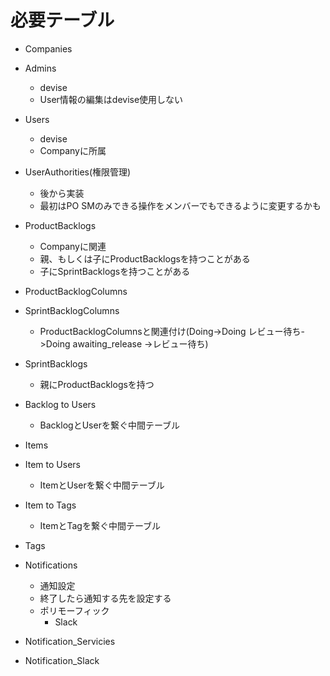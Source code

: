 # 必要テーブル

* Companies

* Admins
    * devise
    * User情報の編集はdevise使用しない
* Users 
    * devise
    * Companyに所属

* UserAuthorities(権限管理)
    * 後から実装
    * 最初はPO SMのみできる操作をメンバーでもできるように変更するかも

* ProductBacklogs
    * Companyに関連
    * 親、もしくは子にProductBacklogsを持つことがある
    * 子にSprintBacklogsを持つことがある

* ProductBacklogColumns

* SprintBacklogColumns
    * ProductBacklogColumnsと関連付け(Doing->Doing レビュー待ち->Doing awaiting_release ->レビュー待ち)

* SprintBacklogs
    * 親にProductBacklogsを持つ

* Backlog to Users
    * BacklogとUserを繋ぐ中間テーブル

* Items

* Item to Users
    * ItemとUserを繋ぐ中間テーブル
* Item to Tags 
    * ItemとTagを繋ぐ中間テーブル

* Tags


* Notifications
    * 通知設定
    * 終了したら通知する先を設定する
    * ポリモーフィック
        * Slack

* Notification_Servicies

* Notification_Slack